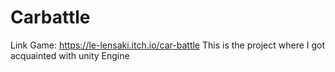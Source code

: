 # Carbattle
Link Game: https://le-lensaki.itch.io/car-battle
This is the project where I got acquainted with unity Engine
